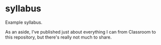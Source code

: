 # syllabus
Example syllabus.

As an aside, I've published just about everything I can from Classroom to this repository, but there's really not much to share. 
